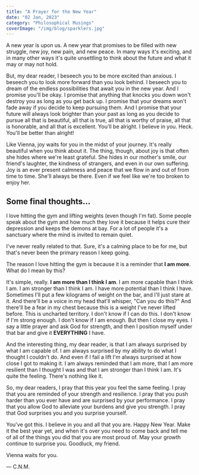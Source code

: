 ```yaml
---
title: "A Prayer for the New Year"
date: "02 Jan, 2023"
category: "Philosophical Musings"
coverImage: "/img/blog/sparklers.jpg"
---
```


A new year is upon us. A new year that promises to be filled with new struggle, new joy, new pain, and new peace. In many ways it's exciting, and in many other ways it's quite unsettling to think about the future and what it may or may not hold.

But, my dear reader, I beseech you to be more excited than anxious. I beseech you to look more forward than you look behind. I beseech you to dream of the endless possibilities that await you in the new year. And I promise you'll be okay. I promise that anything that knocks you down won't destroy you as long as you get back up. I promise that your dreams won't fade away if you decide to keep pursuing them. And I promise that your future will always look brighter than your past as long as you decide to pursue all that is beautiful, all that is true, all that is worthy of praise, all that is honorable, and all that is excellent. You'll be alright. I believe in you. Heck. You'll be better than alright!

Like Vienna, joy waits for you in the midst of your journey. It's really beautiful when you think about it. The thing, though, about joy is that often she hides where we're least grateful. She hides in our mother's smile, our friend's laughter, the kindness of strangers, and even in our own suffering. Joy is an ever present calmness and peace that we flow in and out of from time to time. She'll always be there. Even if we feel like we're too broken to enjoy her.

## Some final thoughts...

I love hitting the gym and lifting weights (even though I'm fat). Some people speak about the gym and how much they love it because it helps cure their depression and keeps the demons at bay. For a lot of people it's a sanctuary where the mind is invited to remain quiet.

I've never really related to that. Sure, it's a calming place to be for me, but that's never been the primary reason I keep going.

The reason I love hitting the gym is because it is a reminder that **I am more**.  
What do I mean by this?

It's simple, really. **I am more than I think I am**. I am more capable than I think I am. I am stronger than I think I am. I have more potential than I think I have.
Sometimes I'll put a few kilograms of weight on the bar, and I'll just stare at it. And there'll be a voice in my head that'll whisper, "Can you do this?" And there'll be a fear in my chest because this is a weight I've never lifted before. This is uncharted territory. I don't know if I can do this. I don't know if I'm strong enough. I don't know if I am enough. But then I close my eyes. I say a little prayer and ask God for strength, and then I position myself under that bar and give it **EVERYTHING** I have.

And the interesting thing, my dear reader, is that I am always surprised by what I am capable of. I am always surprised by my ability to do what I thought I couldn't do. And even if I fail a lift I'm always surprised at how close I got to making it. I am always reminded that I am more, that I am more resilient than I thought I was and that I am stronger than I think I am. It's quite the feeling. There's nothing like it.

So, my dear readers, I pray that this year you feel the same feeling. I pray that you are reminded of your strength and resilience. I pray that you push harder than you ever have and are surprised by your performance. I pray that you allow God to alleviate your burdens and give you strength. I pray that God surprises you and you surprise yourself.

You've got this. I believe in you and all that you are. Happy New Year. Make it the best year yet, and when it's over you need to come back and tell me of all of the things you did that you are most proud of. May your growth continue to surprise you. Goodluck, my friend.

Vienna waits for you.

— C.N.M.
